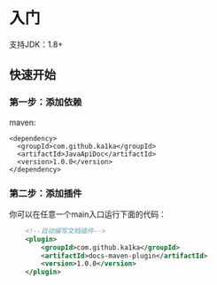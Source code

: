 # 入门

支持JDK：1.8+

## 快速开始

### 第一步：添加依赖

maven:

```
<dependency>
  <groupId>com.github.ka1ka</groupId>
  <artifactId>JavaApiDoc</artifactId>
  <version>1.0.0</version>
</dependency>
```

### 第二步：添加插件

你可以在任意一个main入口运行下面的代码：

```xml
    <!--自动编写文档插件-->
    <plugin>
        <groupId>com.github.ka1ka</groupId>
        <artifactId>docs-maven-plugin</artifactId>
        <version>1.0.0</version>
    </plugin>
```